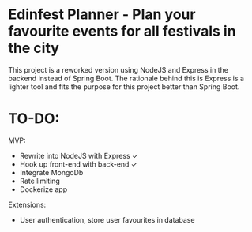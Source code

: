 # Edinfest Planner - Plan your favourite events for all festivals in the city

This project is a reworked version using NodeJS and Express in the backend instead of Spring Boot. The rationale behind this is Express is a lighter tool and fits the purpose for this project better than Spring Boot.

# TO-DO:

MVP:

- Rewrite into NodeJS with Express ✓
- Hook up front-end with back-end ✓
- Integrate MongoDb
- Rate limiting
- Dockerize app

Extensions:

- User authentication, store user favourites in database
